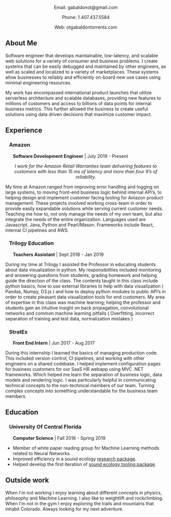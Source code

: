 
  <p align="center">Email: gabaldonot@gmail.com</p>
  <p align="center">Phone: 1.407.437.5584</p>
  <p align="center">Web: otgabaldontorrents.com</p>
  
## About Me

Software engineer that develops maintainable, low-latency, and scalable web solutions for a variety of consumer and business problems. I create systems that can be easily debugged and maintained by other engineers, as well as scaled and localized to a variety of marketplaces. These systems allow businesses to reliably and efficiently on-board new use cases using minimal engineering resources.  
  
  
My work has encompassed international product launches that utilize serverless architecture and scalable databases, providing new features to millions of customers and access to billions of data points for internal business metrics. This further allowed the business to create useful solutions using data driven decisions that maximize customer impact.

## Experience

### &nbsp;&nbsp; **Amazon**
 &nbsp;&nbsp;&nbsp;&nbsp;&nbsp; **Software Development Engineer** | July 2019 - Present 

*<p align="center" >I work for the Amazon Retail Warranties team delivering features to customers with less than 15 ms of latency and more than four 9’s of reliability.</p>*
 
My time at Amazon ranged from improving error handling and logging on large systems, to moving front-end business logic behind internal API’s, to helping design and implement customer facing tooling for Amazon product management. These projects involved working cross-team in order to provide easily expandable solutions while serving current customer needs. Teaching me how to, not only manage the needs of my own team, but also integrate the needs of the entire organization. Languages used are Javascript, Java, Python and Pearl/Mason. Frameworks include React, internal CI pipelines and AWS. 
 
### &nbsp;&nbsp; **Trilogy Education**
 &nbsp;&nbsp;&nbsp;&nbsp;&nbsp; **Teachers Assistant** | Sept 2018 - Jan 2019 
 
During my time at Trilogy I assisted the Professor in educating students about data visualization in python. My responsibilities included monitoring and answering questions from students, grading homework and helping guide the direction of the class. The contents taught in this class include python basics, how to use external libraries to help with data visualization ( Pandas, Numpy, D3.js ) and how to deploy python modules to public API’s in order to create pleasant data visualization tools for end customers. My area of expertise in this class was machine learning; helping the professor and students gain an intuitive insight on back propagation, convolutional networks and common machine learning pitfalls ( Overfitting, incorrect separation of training and test data, normalization mistakes ) 
 
### &nbsp;&nbsp; **StratEx**
 &nbsp;&nbsp;&nbsp;&nbsp;&nbsp; **Front End Intern** | Jun 2017 - Aug 2017

During this internship I learned the basics of managing production code. This included version control, CI pipelines, and working with other engineers on a shared codebase. I helped implement configuration pages for business customers for our SaaS HR webapp using MVC .NET frameworks. Which helped me learn the separation of business logic, data models and rendering logic. I was particularly helpful in communicating technical concepts to the non-technical members of our team. Turning complex concepts into something understandable for the business team members. 


## Education

### &nbsp;&nbsp; **University Of Central Florida**
 &nbsp;&nbsp;&nbsp;&nbsp;&nbsp; **Computer Science** | Fall 2016 - Spring 2019
 
 * Member of white paper reading group for Machine Learning methods related to Neural Networks.
 * Improved efficiency in a sound ecology [research package](https://github.com/OtGabaldon/soundecology).
 * Helped develop the first iteration of [sound ecology tooling package](https://github.com/jonathanbeever/mangrove).

## Outside work

When I'm not working I enjoy learning about different concepts in physics, philosophy and Machine Learning. I also like to weightlift and rockclimbing. When I'm not in the gym I enjoy exploring the trails and mountains that inhabit Colorado. Always looking for my next adventure.


